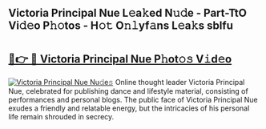 ## Victoria Principal Nue L𝚎a𝚔ed N𝚞𝚍e - Part-TtO Vi𝚍𝚎o P𝚑𝚘tos - H𝚘𝚝 O𝚗𝚕yf𝚊ns L𝚎a𝚔s sblfu

# <h2><a href="http://kf2fvt.oniu.top/?m=Victoria+Principal+Nue">🔗👉 🔴 Victoria Principal Nue P𝚑ot𝚘𝚜 V𝚒d𝚎o</a></h2>

[![Victoria Principal Nue Nu𝚍e𝚜](https://i.imgur.com/0qMVB7G.gif)](http://kf2fvt.oniu.top/?m=Victoria+Principal+Nue)
Online thought leader Victoria Principal Nue, celebrated for publishing dance and lifestyle material, consisting of performances and personal blogs. The public face of Victoria Principal Nue exudes a friendly and relatable energy, but the intricacies of his personal life remain shrouded in secrecy.  
